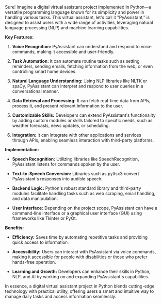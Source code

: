 Sure! Imagine a digital virtual assistant project implemented in Python—a versatile programming language known for its simplicity and power in handling various tasks. This virtual assistant, let's call it "PyAssistant," is designed to assist users with a wide range of activities, leveraging natural language processing (NLP) and machine learning capabilities.

**Key Features:**

1. **Voice Recognition:** PyAssistant can understand and respond to voice commands, making it accessible and user-friendly.

2. **Task Automation:** It can automate routine tasks such as setting reminders, sending emails, fetching information from the web, or even controlling smart home devices.

3. **Natural Language Understanding:** Using NLP libraries like NLTK or spaCy, PyAssistant can interpret and respond to user queries in a conversational manner.

4. **Data Retrieval and Processing:** It can fetch real-time data from APIs, process it, and present relevant information to the user.

5. **Customizable Skills:** Developers can extend PyAssistant's functionality by adding custom modules or skills tailored to specific needs, such as weather forecasts, news updates, or scheduling.

6. **Integration:** It can integrate with other applications and services through APIs, enabling seamless interaction with third-party platforms.

**Implementation:**

- **Speech Recognition:** Utilizing libraries like SpeechRecognition, PyAssistant listens for commands spoken by the user.
  
- **Text-to-Speech Conversion:** Libraries such as pyttsx3 convert PyAssistant's responses into audible speech.

- **Backend Logic:** Python's robust standard library and third-party modules facilitate handling tasks such as web scraping, email handling, and data manipulation.

- **User Interface:** Depending on the project scope, PyAssistant can have a command-line interface or a graphical user interface (GUI) using frameworks like Tkinter or PyQt.

**Benefits:**

- **Efficiency:** Saves time by automating repetitive tasks and providing quick access to information.
  
- **Accessibility:** Users can interact with PyAssistant via voice commands, making it accessible for people with disabilities or those who prefer hands-free operation.

- **Learning and Growth:** Developers can enhance their skills in Python, NLP, and AI by working on and expanding PyAssistant's capabilities.

In essence, a digital virtual assistant project in Python blends cutting-edge technology with practical utility, offering users a smart and intuitive way to manage daily tasks and access information seamlessly.
